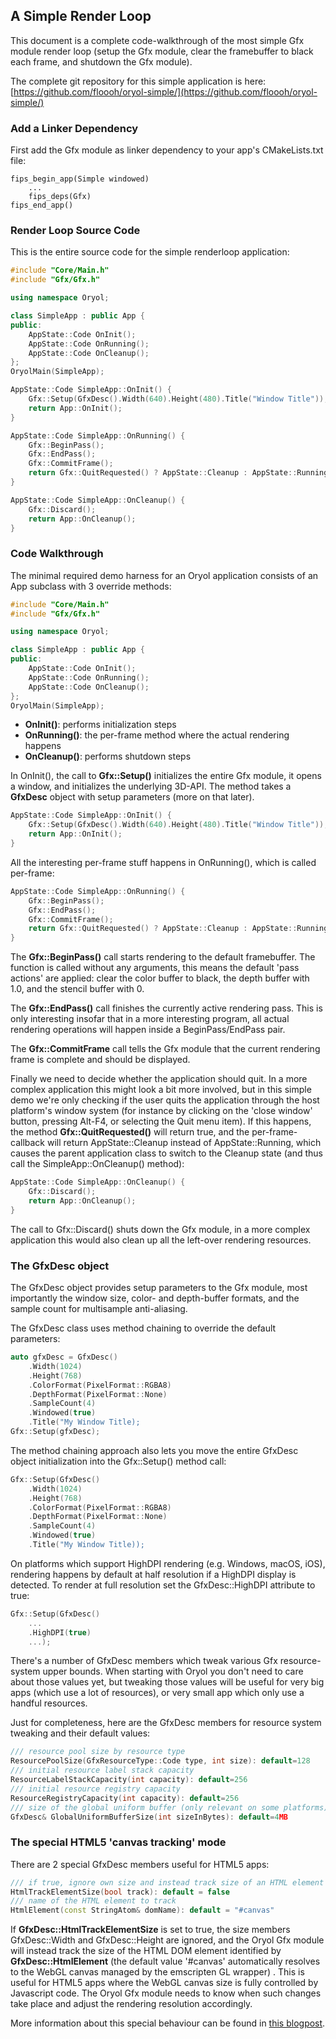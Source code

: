 ## A Simple Render Loop

This document is a complete code-walkthrough of the most simple Gfx module
render loop (setup the Gfx module, clear the framebuffer to black each
frame, and shutdown the Gfx module).

The complete git repository for this simple
application is here: [https://github.com/floooh/oryol-simple/](https://github.com/floooh/oryol-simple/)

### Add a Linker Dependency

First add the Gfx module as linker dependency to your app's CMakeLists.txt file:

```
fips_begin_app(Simple windowed)
    ...
    fips_deps(Gfx)
fips_end_app()
```

### Render Loop Source Code

This is the entire source code for the simple
renderloop application:

```cpp
#include "Core/Main.h"
#include "Gfx/Gfx.h"

using namespace Oryol;

class SimpleApp : public App {
public:
    AppState::Code OnInit();
    AppState::Code OnRunning();
    AppState::Code OnCleanup();
};
OryolMain(SimpleApp);

AppState::Code SimpleApp::OnInit() {
    Gfx::Setup(GfxDesc().Width(640).Height(480).Title("Window Title"));
    return App::OnInit();
}

AppState::Code SimpleApp::OnRunning() {
    Gfx::BeginPass();
    Gfx::EndPass();
    Gfx::CommitFrame();
    return Gfx::QuitRequested() ? AppState::Cleanup : AppState::Running;
}

AppState::Code SimpleApp::OnCleanup() {
    Gfx::Discard();
    return App::OnCleanup();
}
```

### Code Walkthrough

The minimal required demo harness for an Oryol application consists
of an App subclass with 3 override methods:

```cpp
#include "Core/Main.h"
#include "Gfx/Gfx.h"

using namespace Oryol;

class SimpleApp : public App {
public:
    AppState::Code OnInit();
    AppState::Code OnRunning();
    AppState::Code OnCleanup();
};
OryolMain(SimpleApp);
```

- **OnInit()**: performs initialization steps
- **OnRunning()**: the per-frame method where the actual rendering happens
- **OnCleanup()**: performs shutdown steps

In OnInit(), the call to **Gfx::Setup()** initializes the entire Gfx module,
it opens a window, and initializes the underlying 3D-API. The method takes a
**GfxDesc** object with setup parameters (more on that later).

```cpp
AppState::Code SimpleApp::OnInit() {
    Gfx::Setup(GfxDesc().Width(640).Height(480).Title("Window Title"));
    return App::OnInit();
}
```

All the interesting per-frame stuff happens in OnRunning(), which
is called per-frame:
```cpp
AppState::Code SimpleApp::OnRunning() {
    Gfx::BeginPass();
    Gfx::EndPass();
    Gfx::CommitFrame();
    return Gfx::QuitRequested() ? AppState::Cleanup : AppState::Running;
}
```

The **Gfx::BeginPass()** call starts rendering to the default
framebuffer. The function is called without any arguments, this 
means the default 'pass actions' are applied: clear the
color buffer to black, the depth buffer with 1.0, and the stencil buffer
with 0.

The **Gfx::EndPass()** call finishes the currently active rendering
pass. This is only interesting insofar that in a more interesting program,
all actual rendering operations will happen inside a BeginPass/EndPass pair.

The **Gfx::CommitFrame** call tells the Gfx module that the current
rendering frame is complete and should be displayed.

Finally we need to decide whether the application should quit. In a more
complex application this might look a bit more involved, but in this
simple demo we're only checking if the user quits the application
through the host platform's window system (for instance by clicking
on the 'close window' button, pressing Alt-F4, or selecting the
Quit menu item). If this happens, the method **Gfx::QuitRequested()**
will return true, and the per-frame-callback will return 
AppState::Cleanup instead of AppState::Running, which causes the 
parent application class to switch to the Cleanup state (and thus
call the SimpleApp::OnCleanup() method):

```cpp
AppState::Code SimpleApp::OnCleanup() {
    Gfx::Discard();
    return App::OnCleanup();
}
```
The call to Gfx::Discard() shuts down the Gfx module, in a more complex
application this would also clean up all the left-over rendering resources.

### The GfxDesc object

The GfxDesc object provides setup parameters to the Gfx module, most 
importantly the window size, color- and depth-buffer formats, and the
sample count for multisample anti-aliasing.

The GfxDesc class uses method chaining to override the default parameters:

```cpp
auto gfxDesc = GfxDesc()
    .Width(1024)
    .Height(768)
    .ColorFormat(PixelFormat::RGBA8)
    .DepthFormat(PixelFormat::None)
    .SampleCount(4)
    .Windowed(true)
    .Title("My Window Title);
Gfx::Setup(gfxDesc);
```

The method chaining approach also lets you move the entire GfxDesc object
initialization into the Gfx::Setup() method call:

```cpp
Gfx::Setup(GfxDesc()
    .Width(1024)
    .Height(768)
    .ColorFormat(PixelFormat::RGBA8)
    .DepthFormat(PixelFormat::None)
    .SampleCount(4)
    .Windowed(true)
    .Title("My Window Title));
```

On platforms which support HighDPI rendering (e.g. Windows, macOS, iOS),
rendering happens by default at half resolution if a HighDPI display is
detected. To render at full resolution set the GfxDesc::HighDPI attribute
to true:

```cpp
Gfx::Setup(GfxDesc()
    ...
    .HighDPI(true)
    ...);
```

There's a number of GfxDesc members which tweak various
Gfx resource-system upper bounds. When starting with Oryol you don't
need to care about those values yet, but tweaking those values will
be useful for very big apps (which use a lot of resources), or very small app
which only use a handful resources.

Just for completeness, here are the GfxDesc members for resource
system tweaking and their default values:

```cpp
/// resource pool size by resource type
ResourcePoolSize(GfxResourceType::Code type, int size): default=128
/// initial resource label stack capacity
ResourceLabelStackCapacity(int capacity): default=256
/// initial resource registry capacity
ResourceRegistryCapacity(int capacity): default=256
/// size of the global uniform buffer (only relevant on some platforms)
GfxDesc& GlobalUniformBufferSize(int sizeInBytes): default=4MB
```

### The special HTML5 'canvas tracking' mode

There are 2 special GfxDesc members useful for HTML5 apps:

```cpp
/// if true, ignore own size and instead track size of an HTML element (emscripten only)
HtmlTrackElementSize(bool track): default = false
/// name of the HTML element to track
HtmlElement(const StringAtom& domName): default = "#canvas"
```

If **GfxDesc::HtmlTrackElementSize** is set to true, the size members
GfxDesc::Width and GfxDesc::Height are ignored, and the Oryol Gfx module
will instead track the size of the HTML DOM element identified by
**GfxDesc::HtmlElement** (the default value '#canvas' automatically
resolves to the WebGL canvas managed by the emscripten GL wrapper) . This is
useful for HTML5 apps where the WebGL canvas size is fully controlled by
Javascript code. The Oryol Gfx module needs to know when such changes take
place and adjust the rendering resolution accordingly.

More information about this special behaviour can be found in 
[this blogpost](http://floooh.github.io/2017/02/22/emsc-html.html).
